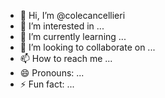 - 👋 Hi, I’m @colecancellieri
- 👀 I’m interested in ...
- 🌱 I’m currently learning ...
- 💞️ I’m looking to collaborate on ...
- 📫 How to reach me ...
- 😄 Pronouns: ...
- ⚡ Fun fact: ...

<!---
colecancellieri/colecancellieri is a ✨ special ✨ repository because its `README.md` (this file) appears on your GitHub profile.
You can click the Preview link to take a look at your changes.
--->
